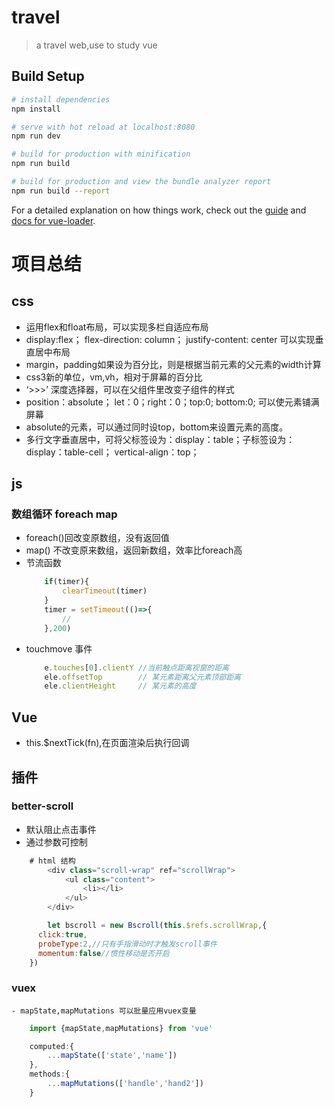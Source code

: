 # travel

> a travel web,use to study vue

## Build Setup

``` bash
# install dependencies
npm install

# serve with hot reload at localhost:8080
npm run dev

# build for production with minification
npm run build

# build for production and view the bundle analyzer report
npm run build --report
```

For a detailed explanation on how things work, check out the [guide](http://vuejs-templates.github.io/webpack/) and [docs for vue-loader](http://vuejs.github.io/vue-loader).

# 项目总结
## css
 - 运用flex和float布局，可以实现多栏自适应布局
 - display:flex； flex-direction: column； justify-content: center 可以实现垂直居中布局
 - margin，padding如果设为百分比，则是根据当前元素的父元素的width计算
 - css3新的单位，vm,vh，相对于屏幕的百分比
 - ‘>>>’ 深度选择器，可以在父组件里改变子组件的样式
 - position：absolute； let：0；right：0；top:0; bottom:0; 可以使元素铺满屏幕
 - absolute的元素，可以通过同时设top，bottom来设置元素的高度。
 - 多行文字垂直居中，可将父标签设为：display：table；子标签设为：display：table-cell； vertical-align：top；


## js
### 数组循环 foreach map
- foreach()回改变原数组，没有返回值
- map() 不改变原来数组，返回新数组，效率比foreach高
- 节流函数
	``` javascript
		if(timer){
			clearTimeout(timer)
		}
		timer = setTimeout(()=>{
			//
		},200)
	```
- touchmove 事件
	```javascript
		e.touches[0].clientY //当前触点距离视窗的距离
		ele.offsetTop        // 某元素距离父元素顶部距离
		ele.clientHeight     // 某元素的高度
	```

## Vue
- this.$nextTick(fn),在页面渲染后执行回调

## 插件
### better-scroll
 - 默认阻止点击事件
 - 通过参数可控制
``` javascript
	# html 结构
		<div class="scroll-wrap" ref="scrollWrap">
			<ul class="content">
				<li></li>
			</ul>
		</div>

		let bscroll = new Bscroll(this.$refs.scrollWrap,{
      click:true,
      probeType:2,//只有手指滑动时才触发scroll事件
      momentum:false//惯性移动是否开启
    })
```


### vuex
	- mapState,mapMutations 可以批量应用vuex变量

``` javascript
	import {mapState,mapMutations} from 'vue'

	computed:{
		...mapState(['state','name'])
	},
	methods:{
		...mapMutations(['handle','hand2'])
	}
```

